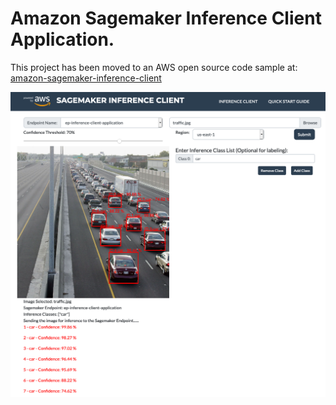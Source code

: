 # Amazon Sagemaker Inference Client Application.

This project has been moved to an AWS open source code sample at: [amazon-sagemaker-inference-client](https://github.com/aws-samples/amazon-sagemaker-inference-client)

![Application Example Use Screen Shot](images/app-car-inference-client.png)